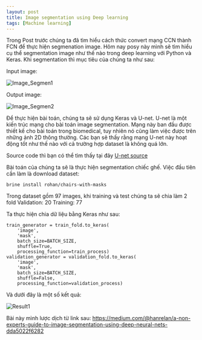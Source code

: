 ```yaml
---
layout: post
title: Image segmentation using Deep learning
tags: [Machine learning]
---
```

Trong Post trước chúng ta đã tìm hiểu cách thức convert mạng CCN thành FCN để thực hiện segmenation image. Hôm nay posy này mình sẽ tìm hiểu cụ thể segmentation image như thế nào trong deep learning với Python và Keras. Khi segmentation thì mục tiêu của chúng ta như sau:

Input image:

![Image_Segmen1](https://cdn-images-1.medium.com/max/800/1*qDTZb2PCoM-ZTzLZMqOrSQ.png "Image_Segmen1")

Output image:

![Image_Segmen2](https://cdn-images-1.medium.com/max/800/1*d8LA_ZJbeGfIAECjAGy5_A.png "Image_Segmen2")

Để thực hiện bài toán, chúng ta sẽ sử dụng Keras và U-net. U-net là một kiến trúc mạng cho bài toán image segmentation. Mạng này ban đầu được thiết kế cho bài toán trong biomedical, tuy nhiên nó cũng làm việc được trên những ảnh 2D thông thường. Các bạn sẽ thấy rằng mạng U-net này hoạt động tốt như thế nào với cả trường hợp dataset là không quá lớn.

Source code thì bạn có thể tìm thấy tại đây 
[U-net source](https://github.com/brine-io/u-net-segmentation-example/blob/master/U-Net%20Furniture%20Segmentation%20Example.ipynb)

Bài toán của chúng ta sẽ là thực hiện segmentation chiếc ghế. Việc đầu tiên cần làm là download dataset:
~~~~
brine install rohan/chairs-with-masks
~~~~
Trong dataset gồm 97 images, khi training và test chúng ta sẽ chia làm 2 fold Validation: 20 Training: 77 

Ta thực hiện chia dữ liệu bằng Keras như sau:
~~~~
train_generator = train_fold.to_keras(
    'image',
    'mask',
    batch_size=BATCH_SIZE,
    shuffle=True, 
    processing_function=train_process)
validation_generator = validation_fold.to_keras(
    'image',
    'mask',
    batch_size=BATCH_SIZE,
    shuffle=False,
    processing_function=validation_process)
~~~~

Và dưới đây là một số kết quả:

![Result1](https://cdn-images-1.medium.com/max/800/1*nD5-fCILU7XGrXIDCSWr-A.png "Result1")



Bài này mình lược dịch từ link sau:
https://medium.com/@hanrelan/a-non-experts-guide-to-image-segmentation-using-deep-neural-nets-dda5022f6282
